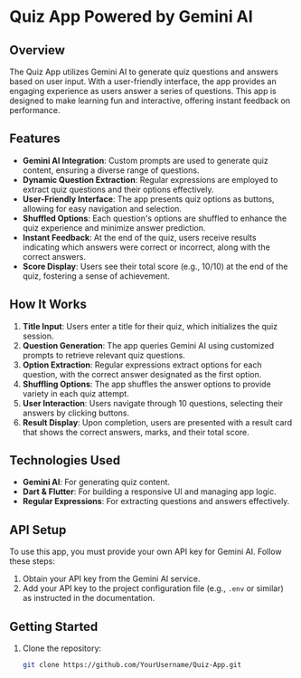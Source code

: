 #  Quiz App Powered by Gemini AI

## Overview
The Quiz App utilizes Gemini AI to generate quiz questions and answers based on user input. With a user-friendly interface, the app provides an engaging experience as users answer a series of questions. This app is designed to make learning fun and interactive, offering instant feedback on performance.

## Features
- **Gemini AI Integration**: Custom prompts are used to generate quiz content, ensuring a diverse range of questions.
- **Dynamic Question Extraction**: Regular expressions are employed to extract quiz questions and their options effectively.
- **User-Friendly Interface**: The app presents quiz options as buttons, allowing for easy navigation and selection.
- **Shuffled Options**: Each question's options are shuffled to enhance the quiz experience and minimize answer prediction.
- **Instant Feedback**: At the end of the quiz, users receive results indicating which answers were correct or incorrect, along with the correct answers.
- **Score Display**: Users see their total score (e.g., 10/10) at the end of the quiz, fostering a sense of achievement.

## How It Works
1. **Title Input**: Users enter a title for their quiz, which initializes the quiz session.
2. **Question Generation**: The app queries Gemini AI using customized prompts to retrieve relevant quiz questions.
3. **Option Extraction**: Regular expressions extract options for each question, with the correct answer designated as the first option.
4. **Shuffling Options**: The app shuffles the answer options to provide variety in each quiz attempt.
5. **User Interaction**: Users navigate through 10 questions, selecting their answers by clicking buttons.
6. **Result Display**: Upon completion, users are presented with a result card that shows the correct answers, marks, and their total score.

## Technologies Used
- **Gemini AI**: For generating quiz content.
- **Dart & Flutter**: For building a responsive UI and managing app logic.
- **Regular Expressions**: For extracting questions and answers effectively.

## API Setup
To use this app, you must provide your own API key for Gemini AI. Follow these steps:
1. Obtain your API key from the Gemini AI service.
2. Add your API key to the project configuration file (e.g., `.env` or similar) as instructed in the documentation.

## Getting Started
1. Clone the repository:
   ```bash
   git clone https://github.com/YourUsername/Quiz-App.git
